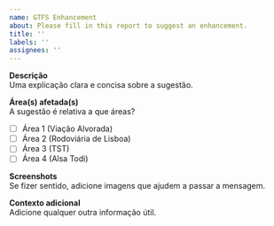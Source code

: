 ```yaml
---
name: GTFS Enhancement
about: Please fill in this report to suggest an enhancement.
title: ''
labels: ''
assignees: ''
---
```


**Descrição**  
Uma explicação clara e concisa sobre a sugestão.

**Área(s) afetada(s)**  
A sugestão é relativa a que áreas?

- [ ] Área 1 (Viação Alvorada)
- [ ] Área 2 (Rodoviária de Lisboa)
- [ ] Área 3 (TST)
- [ ] Área 4 (Alsa Todi)

**Screenshots**  
Se fizer sentido, adicione imagens que ajudem a passar a mensagem.

**Contexto adicional**  
Adicione qualquer outra informação útil.
